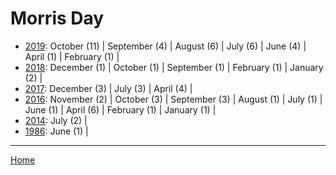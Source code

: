 # Morris Day

  * [2019](./morris-day-2019.md): 
      October (11) | 
      September (4) | 
      August (6) | 
      July (6) | 
      June (4) | 
      April (1) | 
      February (1) | 
  * [2018](./morris-day-2018.md): 
      December (1) | 
      October (1) | 
      September (1) | 
      February (1) | 
      January (2) | 
  * [2017](./morris-day-2017.md): 
      December (3) | 
      July (3) | 
      April (4) | 
  * [2016](./morris-day-2016.md): 
      November (2) | 
      October (3) | 
      September (3) | 
      August (1) | 
      July (1) | 
      June (1) | 
      April (6) | 
      February (1) | 
      January (1) | 
  * [2014](./morris-day-2014.md): 
      July (2) | 
  * [1986](./morris-day-1986.md): 
      June (1) | 

----

[Home](../)
